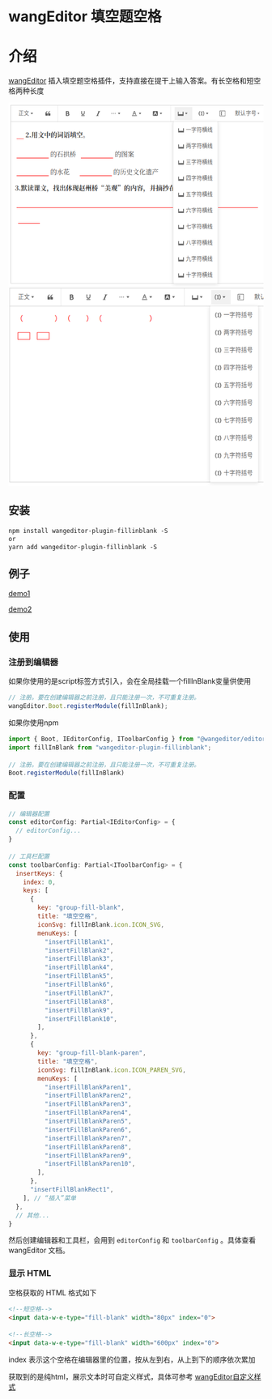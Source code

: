 # wangEditor 填空题空格

# 介绍

[wangEditor](https://www.wangeditor.com/) 插入填空题空格插件，支持直接在提干上输入答案。有长空格和短空格两种长度

![img.png](img1.png)
![img_4.png](img2.png)


## 安装

```shell
npm install wangeditor-plugin-fillinblank -S
or
yarn add wangeditor-plugin-fillinblank -S
```

## 例子
[demo1](https://github.com/Black-Jacki/wangEditor-plugin-fillinblank/tree/master/examples/demo1)

[demo2](https://github.com/Black-Jacki/wangEditor-plugin-fillinblank/tree/master/examples/demo2)

## 使用

### 注册到编辑器

如果你使用的是script标签方式引入，会在全局挂载一个fillInBlank变量供使用
```js
// 注册。要在创建编辑器之前注册，且只能注册一次，不可重复注册。
wangEditor.Boot.registerModule(fillInBlank);
```

如果你使用npm
```js
import { Boot, IEditorConfig, IToolbarConfig } from "@wangeditor/editor";
import fillInBlank from "wangeditor-plugin-fillinblank";

// 注册。要在创建编辑器之前注册，且只能注册一次，不可重复注册。
Boot.registerModule(fillInBlank)
```

### 配置

```js
// 编辑器配置
const editorConfig: Partial<IEditorConfig> = {
  // editorConfig...
}

// 工具栏配置
const toolbarConfig: Partial<IToolbarConfig> = {
  insertKeys: {
    index: 0,
    keys: [
      {
        key: "group-fill-blank",
        title: "填空空格",
        iconSvg: fillInBlank.icon.ICON_SVG,
        menuKeys: [
          "insertFillBlank1",
          "insertFillBlank2",
          "insertFillBlank3",
          "insertFillBlank4",
          "insertFillBlank5",
          "insertFillBlank6",
          "insertFillBlank7",
          "insertFillBlank8",
          "insertFillBlank9",
          "insertFillBlank10",
        ],
      },
      {
        key: "group-fill-blank-paren",
        title: "填空空格",
        iconSvg: fillInBlank.icon.ICON_PAREN_SVG,
        menuKeys: [
          "insertFillBlankParen1",
          "insertFillBlankParen2",
          "insertFillBlankParen3",
          "insertFillBlankParen4",
          "insertFillBlankParen5",
          "insertFillBlankParen6",
          "insertFillBlankParen7",
          "insertFillBlankParen8",
          "insertFillBlankParen9",
          "insertFillBlankParen10",
        ],
      },
      "insertFillBlankRect1",
    ], // “插入”菜单
  },
  // 其他...
}
```

然后创建编辑器和工具栏，会用到 `editorConfig` 和 `toolbarConfig` 。具体查看 wangEditor 文档。

### 显示 HTML

空格获取的 HTML 格式如下

```html
<!--短空格-->
<input data-w-e-type="fill-blank" width="80px" index="0">

<!--长空格-->
<input data-w-e-type="fill-blank" width="600px" index="0">
```
index 表示这个空格在编辑器里的位置，按从左到右，从上到下的顺序依次累加

获取到的是纯html，展示文本时可自定义样式，具体可参考 [wangEditor自定义样式](https://www.wangeditor.com/v5/content.html#%E8%87%AA%E5%AE%9A%E4%B9%89%E6%A0%B7%E5%BC%8F) 
